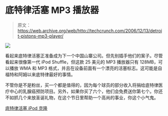 # 底特律活塞 MP3 播放器

> 原文：<https://web.archive.org/web/http://techcrunch.com/2006/12/13/detroit-pistons-mp3-player/>

![](img/fcdf3e7af1e0d9cb2015c19c8c381938.png)

看起来底特律活塞正准备成为下一个中国山寨公司。但先别插手他们的案子。尽管看起来很像第一代 iPod Shuffle，但这款 25 美元的 MP3 播放器只有 128MB，可以播放 WMA 和 MP3 格式，并且在设备前面有一个漂亮的活塞标志。这可能是自福特和阿姆以来底特律最好的事情。

不管你是不是粉丝，买一个都是值得的，因为每个球员的部分收入将捐给底特律医疗中心的乳腺癌预防项目。另外，如果你买了六个，他们会免费送你第七个。你还不如抓几个来放圣诞礼物，在这个节日里帮助一个高尚的事业，你这个小气鬼。

[底特律活塞 iPod 克隆](https://web.archive.org/web/20150108170255/http://www.electronista.com/articles/06/12/13/detroit.pistons.ipod.clone/)